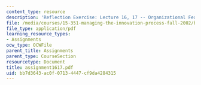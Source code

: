 ```yaml
---
content_type: resource
description: 'Reflection Exercise: Lecture 16, 17 -- Organizational Features'
file: /media/courses/15-351-managing-the-innovation-process-fall-2002/bb7d3643ac0f07134447cf9da4284315_assignment1617.pdf
file_type: application/pdf
learning_resource_types:
- Assignments
ocw_type: OCWFile
parent_title: Assignments
parent_type: CourseSection
resourcetype: Document
title: assignment1617.pdf
uid: bb7d3643-ac0f-0713-4447-cf9da4284315
---
```

